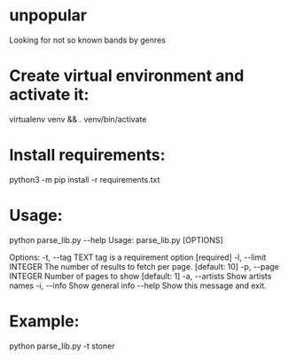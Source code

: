 # unpopular
Looking for not so known bands by genres

# Create virtual environment and activate it:
virtualenv venv && . venv/bin/activate
# Install requirements:
python3 -m pip install -r requirements.txt
# Usage:

python parse_lib.py --help
Usage: parse_lib.py [OPTIONS]

Options:
  -t, --tag TEXT       tag is a requirement option  [required]
  -l, --limit INTEGER  The number of results to fetch per page.  [default: 10]
  -p, --page INTEGER   Number of pages to show  [default: 1]
  -a, --artists        Show artists names
  -i, --info           Show general info
  --help               Show this message and exit.

# Example:
python parse_lib.py -t stoner